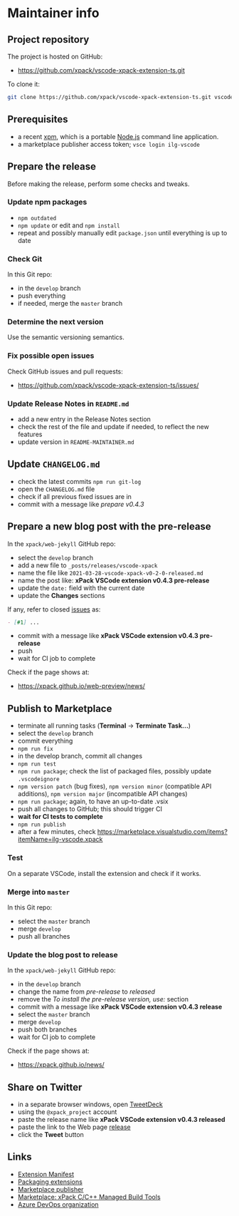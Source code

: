 # Maintainer info

## Project repository

The project is hosted on GitHub:

- <https://github.com/xpack/vscode-xpack-extension-ts.git>

To clone it:

```sh
git clone https://github.com/xpack/vscode-xpack-extension-ts.git vscode-xpack-extension-ts.git
```

## Prerequisites

- a recent [xpm](https://xpack.github.io/xpm/), which is a portable
[Node.js](https://nodejs.org/) command line application.
- a marketplace publisher access token; `vsce login ilg-vscode`

## Prepare the release

Before making the release, perform some checks and tweaks.

### Update npm packages

- `npm outdated`
- `npm update` or edit and `npm install`
- repeat and possibly manually edit `package.json` until everything is
  up to date

### Check Git

In this Git repo:

- in the `develop` branch
- push everything
- if needed, merge the `master` branch

### Determine the next version

Use the semantic versioning semantics.

### Fix possible open issues

Check GitHub issues and pull requests:

- <https://github.com/xpack/vscode-xpack-extension-ts/issues/>

### Update Release Notes in `README.md`

- add a new entry in the Release Notes section
- check the rest of the file and update if needed, to reflect the new features
- update version in `README-MAINTAINER.md`

## Update `CHANGELOG.md`

- check the latest commits `npm run git-log`
- open the `CHANGELOG.md` file
- check if all previous fixed issues are in
- commit with a message like _prepare v0.4.3_

## Prepare a new blog post with the pre-release

In the `xpack/web-jekyll` GitHub repo:

- select the `develop` branch
- add a new file to `_posts/releases/vscode-xpack`
- name the file like `2021-03-28-vscode-xpack-v0-2-0-released.md`
- name the post like: **xPack VSCode extension v0.4.3 pre-release**
- update the `date:` field with the current date
- update the **Changes** sections

If any, refer to closed
[issues](https://github.com/xpack/vscode-xpack-extension-ts.git/issues/)
as:

```markdown
- [#1] ...
```

- commit with a message like **xPack VSCode extension v0.4.3 pre-release**
- push
- wait for CI job to complete

Check if the page shows at:

- <https://xpack.github.io/web-preview/news/>

## Publish to Marketplace

- terminate all running tasks (**Terminal** → **Terminate Task...**)
- select the `develop` branch
- commit everything
- `npm run fix`
- in the develop branch, commit all changes
- `npm run test`
- `npm run package`; check the list of packaged files, possibly
  update `.vscodeignore`
- `npm version patch` (bug fixes), `npm version minor` (compatible API
  additions), `npm version major` (incompatible API changes)
- `npm run package`; again, to have an up-to-date .vsix
- push all changes to GitHub; this should trigger CI
- **wait for CI tests to complete**
- `npm run publish`
- after a few minutes, check <https://marketplace.visualstudio.com/items?itemName=ilg-vscode.xpack>

### Test

On a separate VSCode, install the extension and check if it works.

### Merge into `master`

In this Git repo:

- select the `master` branch
- merge `develop`
- push all branches

### Update the blog post to release

In the `xpack/web-jekyll` GitHub repo:

- in the `develop` branch
- change the name from _pre-release_ to _released_
- remove the _To install the pre-release version, use:_ section
- commit with a message like **xPack VSCode extension v0.4.3 release**
- select the `master` branch
- merge `develop`
- push both branches
- wait for CI job to complete

Check if the page shows at:

- <https://xpack.github.io/news/>

## Share on Twitter

- in a separate browser windows, open [TweetDeck](https://tweetdeck.twitter.com/)
- using the `@xpack_project` account
- paste the release name like **xPack VSCode extension v0.4.3 released**
- paste the link to the Web page
  [release](https://xpack.github.io/vscode-xpack/releases/)
- click the **Tweet** button

## Links

- [Extension Manifest](https://code.visualstudio.com/api/references/extension-manifest)
- [Packaging extensions](https://code.visualstudio.com/api/working-with-extensions/publishing-extension#packaging-extensions)
- [Marketplace publisher](https://marketplace.visualstudio.com/manage/publishers/ilg-vscode)
- [Marketplace: xPack C/C++ Managed Build Tools](https://marketplace.visualstudio.com/manage/publishers/ilg-vscode/extensions/xpack/hub?_a=acquisition)
- [Azure DevOps organization](https://dev.azure.com/xpack-org/)
